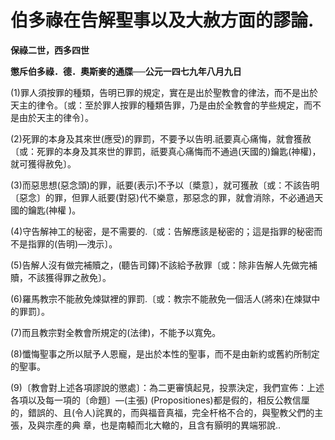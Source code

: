 # 伯多祿在告解聖事以及大赦方面的謬論.


**保祿二世，西多四世**

**懲斥伯多祿．德．奧斯麥的通牒──公元一四七九年八月九日**





(1)罪人須按罪的種類，告明已罪的規定，實在是出於聖教會的律法，而不是出於天主的律令。〔或：至於罪人按罪的種類告罪，乃是由於全教會的芋些規定，而不是由於天主的律令〕。

(2)死罪的本身及其來世(應受)的罪罰，不要予以告明.祇要真心痛悔，就會獲赦〔或：死罪的本身及其來世的罪罰，祇要真心痛悔而不通過(天國的)鑰匙(神權)，就可獲得赦免〕。

(3)而惡思想(惡念頭)的罪，祇要(表示)不予以〔槳意〕，就可獲赦〔或：不該告明〔惡念〕的罪，但罪人祇要(對惡)代不樂意，那惡念的罪，就會消除，不必通過天國的鑰匙(神權 )。

(4)守告解神工的秘密，是不需要的.〔或：告解應該是秘密的；這是指罪的秘密而不是指罪的(告明)—洩示〕。

(5)告解人沒有做完補贖之，(聽告司鐸)不該給予赦罪〔或：除非告解人先做完補贖，不該獲得罪之赦免〕。

(6)羅馬教宗不能赦免煉獄裡的罪罰.〔或：教宗不能赦免一個活人(將來)在煉獄中的罪罰〕。

(7)而且教宗對全教會所規定的(法律)，不能予以寬免。

(8)懺悔聖事之所以賦予人恩寵，是出於本性的聖事，而不是由新約或舊約所制定的聖事。

(9)〔教會對上述各項謬說的懲處〕：為二更審慎起見，投票決定，我們宣佈：上述各項以及每一項的〔命題〕—(主張)
(Propositiones)都是假的，相反公教信厘的，錯誤的、且(令人)詫異的，而與福音真福，完全杆格不合的，與聖教父們的主張，及與宗產的典
章，也是南轅而北大轍的，且含有顥明的異端邪說‥

